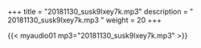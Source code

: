 +++
title = "20181130_susk9lxey7k.mp3"
description = " 20181130_susk9lxey7k.mp3 "
weight = 20
+++

{{< myaudio01 mp3="20181130_susk9lxey7k.mp3" >}}

